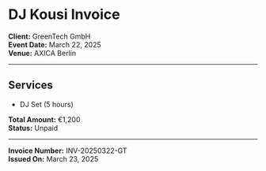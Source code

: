 # DJ Kousi Invoice

**Client:** GreenTech GmbH  
**Event Date:** March 22, 2025  
**Venue:** AXICA Berlin  

---

## Services
- DJ Set (5 hours)

**Total Amount:** €1,200  
**Status:** Unpaid  

---

**Invoice Number:** INV-20250322-GT  
**Issued On:** March 23, 2025  